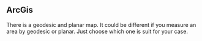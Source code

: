 ## ArcGis
There is a geodesic and planar map.
It could be different if you measure an area by geodesic or planar.
Just choose which one is suit for your case.